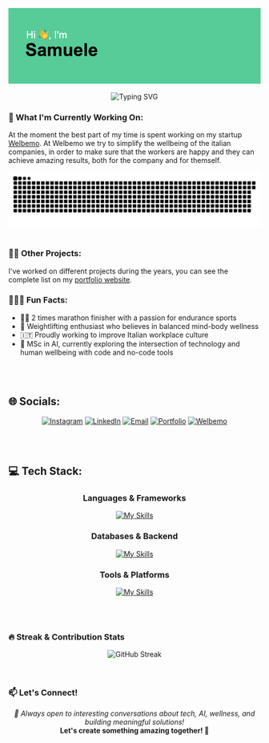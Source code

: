 ![Header](header.png)

<div align="center">
  <img src="https://readme-typing-svg.herokuapp.com?font=Fira+Code&weight=600&size=28&duration=4000&pause=1000&color=57CC99&center=true&vCenter=true&width=600&lines=Hey%2C+it's+me%2C+Mona!;Full-Stack+Developer+%26+Founder;Passionate+about+AI+%26+Mental+Health" alt="Typing SVG" />
</div>

### 🤖 What I'm Currently Working On:

At the moment the best part of my time is spent working on my startup [Welbemo](https://www.welbemo.com). At Welbemo we try to simplify the wellbeing of the italian companies, in order to make sure that the workers are happy and they can achieve amazing results, both for the company and for themself.

<div align="center">
  <img src="./snake.svg" alt="Snake animation" />
</div>

<br />

### 🤙🏻 Other Projects:

I've worked on different projects during the years, you can see the complete list on my [portfolio website](https://www.samuelemonasterolo.com/).

### 🏋🏻‍♂️ Fun Facts:

- 🏃‍♂️ 2 times marathon finisher with a passion for endurance sports
- 💪 Weightlifting enthusiast who believes in balanced mind-body wellness
- 🇮🇹 Proudly working to improve Italian workplace culture
- 🤖 MSc in AI, currently exploring the intersection of technology and human wellbeing with code and no-code tools

<br />
<br />

## 🌐 Socials:

<div align="center">
  
[![Instagram](https://img.shields.io/badge/Instagram-%23E4405F.svg?style=for-the-badge&logo=Instagram&logoColor=white)](https://instagram.com/samu_mona)
[![LinkedIn](https://img.shields.io/badge/LinkedIn-%230077B5.svg?style=for-the-badge&logo=linkedin&logoColor=white)](https://linkedin.com/in/samuele-monasterolo-b01404280)
[![Email](https://img.shields.io/badge/Email-%23D14836.svg?style=for-the-badge&logo=gmail&logoColor=white)](mailto:smonasterolo2@gmail.com)
[![Portfolio](https://img.shields.io/badge/Portfolio-%2357CC99.svg?style=for-the-badge&logo=firefox&logoColor=white)](https://www.samuelemonasterolo.com/)
[![Welbemo](https://img.shields.io/badge/Welbemo-%234285F4.svg?style=for-the-badge&logo=google-chrome&logoColor=white)](https://www.welbemo.com)

</div>

<br />
<br />

## 💻 Tech Stack:

<div align="center">

### Languages & Frameworks

[![My Skills](https://skillicons.dev/icons?i=js,ts,react,nextjs,html,css,tailwind)](https://skillicons.dev)

### Databases & Backend

[![My Skills](https://skillicons.dev/icons?i=mongo,postgres,supabase,firebase,nodejs,py)](https://skillicons.dev)

### Tools & Platforms

[![My Skills](https://skillicons.dev/icons?i=docker,git,figma,vscode,github,cloudflare,sentry,vercel)](https://skillicons.dev)

</div>

<br />
<br />

### 🔥 Streak & Contribution Stats

<div align="center">
  <img src="https://github-readme-streak-stats.herokuapp.com/?user=Monasterolo21&theme=dracula&hide_border=true&background=0d1117" alt="GitHub Streak" />
</div>

<br />
<br />

### 📫 Let's Connect!

<div align="center">
  <em>💬 Always open to interesting conversations about tech, AI, wellness, and building meaningful solutions!</em>
  <br />
  <strong>Let's create something amazing together! 🚀</strong>
</div>
